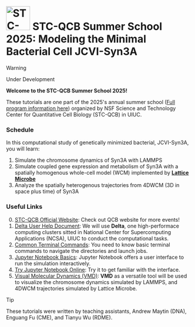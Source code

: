 # <img src="./figs/STC_logo.png" alt="STC-QCB logo" height="65"> STC-QCB Summer School 2025: Modeling the Minimal Bacterial Cell JCVI-Syn3A

> [!WARNING]
Under Development
>

**Welcome to the STC-QCB Summer School 2025!**

These tutorials are one part of the 2025's annual summer school ([Full program information here](https://emails.illinois.edu/newsletter/44/374882244.html)) organized by NSF Science and Technology Center for Quantitative Cell Biology (STC-QCB) in UIUC.

### Schedule

In this computational study of genetically minimized bacterial, JCVI-Syn3A, you will learn:

1. Simulate the chromosome dynamics of Syn3A with LAMMPS
2. Simulate coupled gene expression and metabolism of Syn3A with a spatially homogenous whole-cell model (WCM) implemented by [**Lattice Microbe**](https://github.com/Luthey-Schulten-Lab/Lattice_Microbes)
3. Analyze the spatially heterogenous trajectories from 4DWCM (3D in space plus time) of Syn3A

### Useful Links
0. [STC-QCB Official Website](https://qcb.illinois.edu/): Check out QCB website for more events!
1. [Delta User Help Document](https://docs.ncsa.illinois.edu/systems/delta/en/latest/): We will use **Delta**, one high-performace computing clusters sitted in National Center for Supercomputing Applications (NCSA), UIUC to conduct the computational tasks.
2. [Common Terminal Commands](https://gist.github.com/bradtraversy/cc180de0edee05075a6139e42d5f28ce): You need to know basic terminal commands to navigate the directories and launch jobs.
3. [Jupyter Notebook Basics](https://www.dataquest.io/blog/jupyter-notebook-tutorial/): Jupyter Notebook offers a user interface to run the simulation interactively.
4. [Try Jupyter Notebook Online](https://jupyter.org/try): Try it to get familiar with the interface.
5. [Visual Molecular Dynamics (VMD)](https://www.ks.uiuc.edu/Research/vmd/): **VMD** as a versatile tool will be used to visualize the chromosome dynamics simulated by LAMMPS, and 4DWCM trajectories simulated by Lattice Microbe.

>[!TIP]
> These tutorials were written by teaching assistants, Andrew Maytin (DNA), Enguang Fu (CME), and Tianyu Wu (RDME).